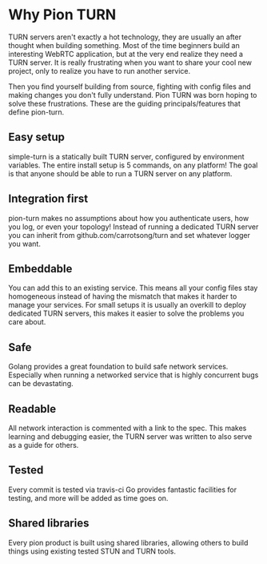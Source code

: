 # Why Pion TURN
TURN servers aren't exactly a hot technology, they are usually an after thought when building something. Most of the time
beginners build an interesting WebRTC application, but at the very end realize they need a TURN server. It is really frustrating when you
want to share your cool new project, only to realize you have to run another service.

Then you find yourself building from source, fighting with config files and making changes you don't fully understand. Pion TURN was born
hoping to solve these frustrations. These are the guiding principals/features that define pion-turn.

## Easy setup
simple-turn is a statically built TURN server, configured by environment variables. The entire install setup is 5 commands, on any platform!
The goal is that anyone should be able to run a TURN server on any platform.

## Integration first
pion-turn makes no assumptions about how you authenticate users, how you log, or even your topology! Instead of running a dedicated TURN server you
can inherit from github.com/carrotsong/turn and set whatever logger you want.

## Embeddable
You can add this to an existing service. This means all your config files stay homogeneous instead of having the mismatch that makes it harder to manage your services.
For small setups it is usually an overkill to deploy dedicated TURN servers, this makes it easier to solve the problems you care about.

## Safe
Golang provides a great foundation to build safe network services. Especially when running a networked service that is highly concurrent bugs can be devastating.

## Readable
All network interaction is commented with a link to the spec. This makes learning and debugging easier, the TURN server was written to also serve as a guide for others.

## Tested
Every commit is tested via travis-ci Go provides fantastic facilities for testing, and more will be added as time goes on.

## Shared libraries
Every pion product is built using shared libraries, allowing others to build things using existing tested STUN and TURN tools.
